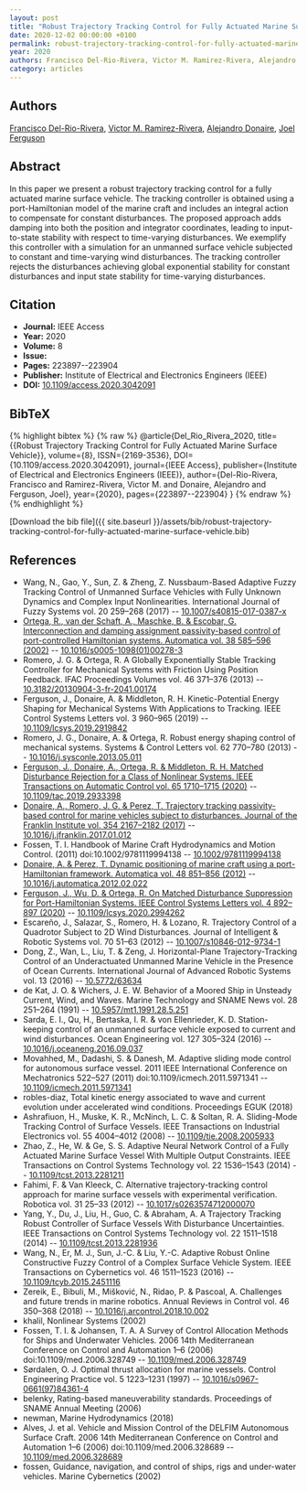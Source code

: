 ```yaml
---
layout: post
title: "Robust Trajectory Tracking Control for Fully Actuated Marine Surface Vehicle"
date: 2020-12-02 00:00:00 +0100
permalink: robust-trajectory-tracking-control-for-fully-actuated-marine-surface-vehicle
year: 2020
authors: Francisco Del-Rio-Rivera, Victor M. Ramirez-Rivera, Alejandro Donaire, Joel Ferguson
category: articles
---
```

 
## Authors
[Francisco Del-Rio-Rivera](authors/francisco-del-rio-rivera), [Victor M. Ramirez-Rivera](authors/victor-m-ramirez-rivera), [Alejandro Donaire](authors/alejandro-donaire), [Joel Ferguson](authors/joel-ferguson)
 
## Abstract
In this paper we present a robust trajectory tracking control for a fully actuated marine surface vehicle. The tracking controller is obtained using a port-Hamiltonian model of the marine craft and includes an integral action to compensate for constant disturbances. The proposed approach adds damping into both the position and integrator coordinates, leading to input-to-state stability with respect to time-varying disturbances. We exemplify this controller with a simulation for an unmanned surface vehicle subjected to constant and time-varying wind disturbances. The tracking controller rejects the disturbances achieving global exponential stability for constant disturbances and input state stability for time-varying disturbances.
 
## Citation
- **Journal:** IEEE Access
- **Year:** 2020
- **Volume:** 8
- **Issue:** 
- **Pages:** 223897--223904
- **Publisher:** Institute of Electrical and Electronics Engineers (IEEE)
- **DOI:** [10.1109/access.2020.3042091](https://doi.org/10.1109/access.2020.3042091)
 
## BibTeX
{% highlight bibtex %}
{% raw %}
@article{Del_Rio_Rivera_2020,
  title={{Robust Trajectory Tracking Control for Fully Actuated Marine Surface Vehicle}},
  volume={8},
  ISSN={2169-3536},
  DOI={10.1109/access.2020.3042091},
  journal={IEEE Access},
  publisher={Institute of Electrical and Electronics Engineers (IEEE)},
  author={Del-Rio-Rivera, Francisco and Ramirez-Rivera, Victor M. and Donaire, Alejandro and Ferguson, Joel},
  year={2020},
  pages={223897--223904}
}
{% endraw %}
{% endhighlight %}
 
[Download the bib file]({{ site.baseurl }}/assets/bib/robust-trajectory-tracking-control-for-fully-actuated-marine-surface-vehicle.bib)
 
## References
- Wang, N., Gao, Y., Sun, Z. & Zheng, Z. Nussbaum-Based Adaptive Fuzzy Tracking Control of Unmanned Surface Vehicles with Fully Unknown Dynamics and Complex Input Nonlinearities. International Journal of Fuzzy Systems vol. 20 259–268 (2017) -- [10.1007/s40815-017-0387-x](https://doi.org/10.1007/s40815-017-0387-x)
- [Ortega, R., van der Schaft, A., Maschke, B. & Escobar, G. Interconnection and damping assignment passivity-based control of port-controlled Hamiltonian systems. Automatica vol. 38 585–596 (2002)](interconnection-and-damping-assignment-passivity-based-control-of-port-controlled-hamiltonian-systems) -- [10.1016/s0005-1098(01)00278-3](https://doi.org/10.1016/s0005-1098(01)00278-3)
- Romero, J. G. & Ortega, R. A Globally Exponentially Stable Tracking Controller for Mechanical Systems with Friction Using Position Feedback. IFAC Proceedings Volumes vol. 46 371–376 (2013) -- [10.3182/20130904-3-fr-2041.00174](https://doi.org/10.3182/20130904-3-fr-2041.00174)
- Ferguson, J., Donaire, A. & Middleton, R. H. Kinetic-Potential Energy Shaping for Mechanical Systems With Applications to Tracking. IEEE Control Systems Letters vol. 3 960–965 (2019) -- [10.1109/lcsys.2019.2919842](https://doi.org/10.1109/lcsys.2019.2919842)
- Romero, J. G., Donaire, A. & Ortega, R. Robust energy shaping control of mechanical systems. Systems &amp; Control Letters vol. 62 770–780 (2013) -- [10.1016/j.sysconle.2013.05.011](https://doi.org/10.1016/j.sysconle.2013.05.011)
- [Ferguson, J., Donaire, A., Ortega, R. & Middleton, R. H. Matched Disturbance Rejection for a Class of Nonlinear Systems. IEEE Transactions on Automatic Control vol. 65 1710–1715 (2020)](matched-disturbance-rejection-for-a-class-of-nonlinear-systems) -- [10.1109/tac.2019.2933398](https://doi.org/10.1109/tac.2019.2933398)
- [Donaire, A., Romero, J. G. & Perez, T. Trajectory tracking passivity-based control for marine vehicles subject to disturbances. Journal of the Franklin Institute vol. 354 2167–2182 (2017)](trajectory-tracking-passivity-based-control-for-marine-vehicles-subject-to-disturbances) -- [10.1016/j.jfranklin.2017.01.012](https://doi.org/10.1016/j.jfranklin.2017.01.012)
- Fossen, T. I. Handbook of Marine Craft Hydrodynamics and Motion Control. (2011) doi:10.1002/9781119994138 -- [10.1002/9781119994138](https://doi.org/10.1002/9781119994138)
- [Donaire, A. & Perez, T. Dynamic positioning of marine craft using a port-Hamiltonian framework. Automatica vol. 48 851–856 (2012)](dynamic-positioning-of-marine-craft-using-a-port-hamiltonian-framework) -- [10.1016/j.automatica.2012.02.022](https://doi.org/10.1016/j.automatica.2012.02.022)
- [Ferguson, J., Wu, D. & Ortega, R. On Matched Disturbance Suppression for Port-Hamiltonian Systems. IEEE Control Systems Letters vol. 4 892–897 (2020)](on-matched-disturbance-suppression-for-port-hamiltonian-systems) -- [10.1109/lcsys.2020.2994262](https://doi.org/10.1109/lcsys.2020.2994262)
- Escareño, J., Salazar, S., Romero, H. & Lozano, R. Trajectory Control of a Quadrotor Subject to 2D Wind Disturbances. Journal of Intelligent &amp; Robotic Systems vol. 70 51–63 (2012) -- [10.1007/s10846-012-9734-1](https://doi.org/10.1007/s10846-012-9734-1)
- Dong, Z., Wan, L., Liu, T. & Zeng, J. Horizontal-Plane Trajectory-Tracking Control of an Underactuated Unmanned Marine Vehicle in the Presence of Ocean Currents. International Journal of Advanced Robotic Systems vol. 13 (2016) -- [10.5772/63634](https://doi.org/10.5772/63634)
- de Kat, J. O. & Wichers, J. E. W. Behavior of a Moored Ship in Unsteady Current, Wind, and Waves. Marine Technology and SNAME News vol. 28 251–264 (1991) -- [10.5957/mt1.1991.28.5.251](https://doi.org/10.5957/mt1.1991.28.5.251)
- Sarda, E. I., Qu, H., Bertaska, I. R. & von Ellenrieder, K. D. Station-keeping control of an unmanned surface vehicle exposed to current and wind disturbances. Ocean Engineering vol. 127 305–324 (2016) -- [10.1016/j.oceaneng.2016.09.037](https://doi.org/10.1016/j.oceaneng.2016.09.037)
- Movahhed, M., Dadashi, S. & Danesh, M. Adaptive sliding mode control for autonomous surface vessel. 2011 IEEE International Conference on Mechatronics 522–527 (2011) doi:10.1109/icmech.2011.5971341 -- [10.1109/icmech.2011.5971341](https://doi.org/10.1109/icmech.2011.5971341)
- robles-diaz, Total kinetic energy associated to wave and current evolution under accelerated wind conditions. Proceedings EGUK (2018)
- Ashrafiuon, H., Muske, K. R., McNinch, L. C. & Soltan, R. A. Sliding-Mode Tracking Control of Surface Vessels. IEEE Transactions on Industrial Electronics vol. 55 4004–4012 (2008) -- [10.1109/tie.2008.2005933](https://doi.org/10.1109/tie.2008.2005933)
- Zhao, Z., He, W. & Ge, S. S. Adaptive Neural Network Control of a Fully Actuated Marine Surface Vessel With Multiple Output Constraints. IEEE Transactions on Control Systems Technology vol. 22 1536–1543 (2014) -- [10.1109/tcst.2013.2281211](https://doi.org/10.1109/tcst.2013.2281211)
- Fahimi, F. & Van Kleeck, C. Alternative trajectory-tracking control approach for marine surface vessels with experimental verification. Robotica vol. 31 25–33 (2012) -- [10.1017/s0263574712000070](https://doi.org/10.1017/s0263574712000070)
- Yang, Y., Du, J., Liu, H., Guo, C. & Abraham, A. A Trajectory Tracking Robust Controller of Surface Vessels With Disturbance Uncertainties. IEEE Transactions on Control Systems Technology vol. 22 1511–1518 (2014) -- [10.1109/tcst.2013.2281936](https://doi.org/10.1109/tcst.2013.2281936)
- Wang, N., Er, M. J., Sun, J.-C. & Liu, Y.-C. Adaptive Robust Online Constructive Fuzzy Control of a Complex Surface Vehicle System. IEEE Transactions on Cybernetics vol. 46 1511–1523 (2016) -- [10.1109/tcyb.2015.2451116](https://doi.org/10.1109/tcyb.2015.2451116)
- Zereik, E., Bibuli, M., Mišković, N., Ridao, P. & Pascoal, A. Challenges and future trends in marine robotics. Annual Reviews in Control vol. 46 350–368 (2018) -- [10.1016/j.arcontrol.2018.10.002](https://doi.org/10.1016/j.arcontrol.2018.10.002)
- khalil, Nonlinear Systems (2002)
- Fossen, T. I. & Johansen, T. A. A Survey of Control Allocation Methods for Ships and Underwater Vehicles. 2006 14th Mediterranean Conference on Control and Automation 1–6 (2006) doi:10.1109/med.2006.328749 -- [10.1109/med.2006.328749](https://doi.org/10.1109/med.2006.328749)
- Sørdalen, O. J. Optimal thrust allocation for marine vessels. Control Engineering Practice vol. 5 1223–1231 (1997) -- [10.1016/s0967-0661(97)84361-4](https://doi.org/10.1016/s0967-0661(97)84361-4)
- belenky, Rating-based maneuverability standards. Proceedings of SNAME Annual Meeting (2006)
- newman, Marine Hydrodynamics (2018)
- Alves, J. et al. Vehicle and Mission Control of the DELFIM Autonomous Surface Craft. 2006 14th Mediterranean Conference on Control and Automation 1–6 (2006) doi:10.1109/med.2006.328689 -- [10.1109/med.2006.328689](https://doi.org/10.1109/med.2006.328689)
- fossen, Guidance, navigation, and control of ships, rigs and under-water vehicles. Marine Cybernetics (2002)

